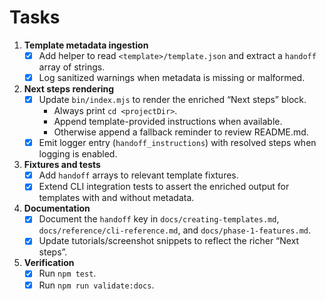 # Tasks

1. **Template metadata ingestion**
   - [x] Add helper to read `<template>/template.json` and extract a `handoff` array of strings.
   - [x] Log sanitized warnings when metadata is missing or malformed.

2. **Next steps rendering**
   - [x] Update `bin/index.mjs` to render the enriched “Next steps” block.
     - Always print `cd <projectDir>`.
     - Append template-provided instructions when available.
     - Otherwise append a fallback reminder to review README.md.
   - [x] Emit logger entry (`handoff_instructions`) with resolved steps when logging is enabled.

3. **Fixtures and tests**
   - [x] Add `handoff` arrays to relevant template fixtures.
   - [x] Extend CLI integration tests to assert the enriched output for templates with and without metadata.

4. **Documentation**
   - [x] Document the `handoff` key in `docs/creating-templates.md`, `docs/reference/cli-reference.md`, and `docs/phase-1-features.md`.
   - [x] Update tutorials/screenshot snippets to reflect the richer “Next steps”.

5. **Verification**
   - [x] Run `npm test`.
   - [x] Run `npm run validate:docs`.
